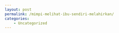 ```yaml
---
layout: post
permalink: /mimpi-melihat-ibu-sendiri-melahirkan/
categories:
    - Uncategorized
---
```


